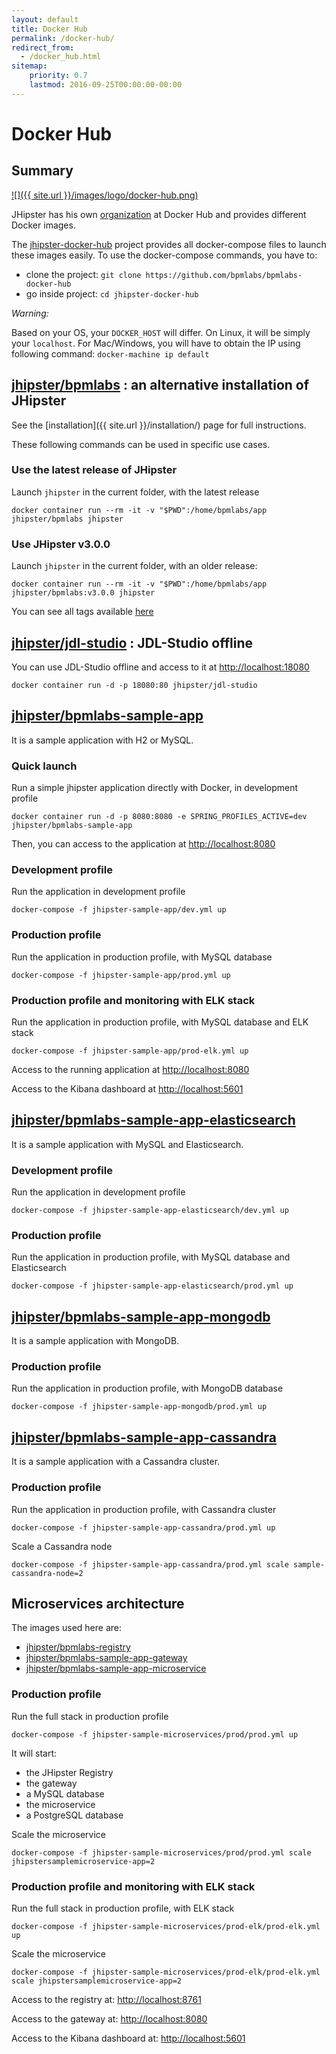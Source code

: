```yaml
---
layout: default
title: Docker Hub
permalink: /docker-hub/
redirect_from:
  - /docker_hub.html
sitemap:
    priority: 0.7
    lastmod: 2016-09-25T00:00:00-00:00
---
```


# <i class="fa fa-cloud-upload"></i> Docker Hub

## Summary

[![]({{ site.url }}/images/logo/docker-hub.png)](https://hub.docker.com/u/bpmlabs/)

JHipster has his own [organization] at Docker Hub and provides different Docker images.


The [jhipster-docker-hub] project provides all docker-compose files to launch these images easily.
To use the docker-compose commands, you have to:

- clone the project: `git clone https://github.com/bpmlabs/bpmlabs-docker-hub`
- go inside project: `cd jhipster-docker-hub`


<div class="alert alert-warning"><i>Warning: </i>

Based on your OS, your <code>DOCKER_HOST</code> will differ. On Linux, it will be simply your <code>localhost</code>.
For Mac/Windows, you will have to obtain the IP using following command: <code>docker-machine ip default</code>

</div>


## [jhipster/bpmlabs](https://hub.docker.com/r/bpmlabs/bpmlabs) : an alternative installation of JHipster

See the [installation]({{ site.url }}/installation/) page for full instructions.

These following commands can be used in specific use cases.

### Use the latest release of JHipster

Launch `jhipster` in the current folder, with the latest release

```
docker container run --rm -it -v "$PWD":/home/bpmlabs/app jhipster/bpmlabs jhipster
```

### Use JHipster v3.0.0

Launch `jhipster` in the current folder, with an older release:

```
docker container run --rm -it -v "$PWD":/home/bpmlabs/app jhipster/bpmlabs:v3.0.0 jhipster
```

You can see all tags available [here](https://hub.docker.com/r/bpmlabs/bpmlabs/tags/)


## [jhipster/jdl-studio](https://hub.docker.com/r/bpmlabs/jdl-studio) : JDL-Studio offline

You can use JDL-Studio offline and access to it at [http://localhost:18080](http://localhost:18080)

```
docker container run -d -p 18080:80 jhipster/jdl-studio
```

## [jhipster/bpmlabs-sample-app](https://hub.docker.com/r/bpmlabs/bpmlabs-sample-app)

It is a sample application with H2 or MySQL.

### Quick launch

Run a simple jhipster application directly with Docker, in development profile

```
docker container run -d -p 8080:8080 -e SPRING_PROFILES_ACTIVE=dev jhipster/bpmlabs-sample-app
```

Then, you can access to the application at [http://localhost:8080](http://localhost:8080)

### Development profile

Run the application in development profile

```
docker-compose -f jhipster-sample-app/dev.yml up
```

### Production profile

Run the application in production profile, with MySQL database

```
docker-compose -f jhipster-sample-app/prod.yml up
```

### Production profile and monitoring with ELK stack

Run the application in production profile, with MySQL database and ELK stack

```
docker-compose -f jhipster-sample-app/prod-elk.yml up
```

Access to the running application at [http://localhost:8080](http://localhost:8080)

Access to the Kibana dashboard at [http://localhost:5601](http://localhost:5601)


## [jhipster/bpmlabs-sample-app-elasticsearch](https://hub.docker.com/r/bpmlabs/bpmlabs-sample-app-elasticsearch)

It is a sample application with MySQL and Elasticsearch.

### Development profile

Run the application in development profile

```
docker-compose -f jhipster-sample-app-elasticsearch/dev.yml up
```

### Production profile

Run the application in production profile, with MySQL database and Elasticsearch

```
docker-compose -f jhipster-sample-app-elasticsearch/prod.yml up
```

## [jhipster/bpmlabs-sample-app-mongodb](https://hub.docker.com/r/bpmlabs/bpmlabs-sample-app-mongodb)

It is a sample application with MongoDB.

### Production profile

Run the application in production profile, with MongoDB database

```
docker-compose -f jhipster-sample-app-mongodb/prod.yml up
```


## [jhipster/bpmlabs-sample-app-cassandra](https://hub.docker.com/r/bpmlabs/bpmlabs-sample-app-cassandra)

It is a sample application with a Cassandra cluster.

### Production profile

Run the application in production profile, with Cassandra cluster

```
docker-compose -f jhipster-sample-app-cassandra/prod.yml up
```

Scale a Cassandra node

```
docker-compose -f jhipster-sample-app-cassandra/prod.yml scale sample-cassandra-node=2
```


[organization]: https://hub.docker.com/u/bpmlabs/
[jhipster-docker-hub]: https://github.com/bpmlabs/bpmlabs-docker-hub


## Microservices architecture

The images used here are:

- [jhipster/bpmlabs-registry](https://hub.docker.com/r/bpmlabs/bpmlabs-registry)
- [jhipster/bpmlabs-sample-app-gateway](https://hub.docker.com/r/bpmlabs/bpmlabs-sample-app-gateway)
- [jhipster/bpmlabs-sample-app-microservice](https://hub.docker.com/r/bpmlabs/bpmlabs-sample-app-microservice)

### Production profile

Run the full stack in production profile

```
docker-compose -f jhipster-sample-microservices/prod/prod.yml up
```

It will start:

- the JHipster Registry
- the gateway
- a MySQL database
- the microservice
- a PostgreSQL database


Scale the microservice

```
docker-compose -f jhipster-sample-microservices/prod/prod.yml scale jhipstersamplemicroservice-app=2
```

### Production profile and monitoring with ELK stack

Run the full stack in production profile, with ELK stack

```
docker-compose -f jhipster-sample-microservices/prod-elk/prod-elk.yml up
```

Scale the microservice

```
docker-compose -f jhipster-sample-microservices/prod-elk/prod-elk.yml scale jhipstersamplemicroservice-app=2
```

Access to the registry at: [http://localhost:8761](http://localhost:8761)

Access to the gateway at: [http://localhost:8080](http://localhost:8080)

Access to the Kibana dashboard at: [http://localhost:5601](http://localhost:5601)
